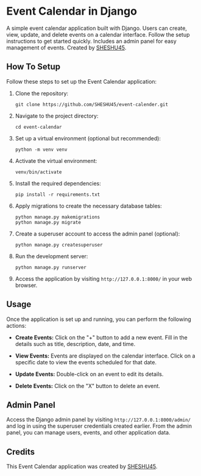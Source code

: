 # Event Calendar in Django

A simple event calendar application built with Django. Users can create, view, update, and delete events on a calendar interface. Follow the setup instructions to get started quickly. Includes an admin panel for easy management of events. Created by [SHESHU45](https://github.com/SHESHU45).

## How To Setup

Follow these steps to set up the Event Calendar application:

1. Clone the repository:
   ```
   git clone https://github.com/SHESHU45/event-calender.git
   ```

2. Navigate to the project directory:
   ```
   cd event-calendar
   ```

3. Set up a virtual environment (optional but recommended):
   ```
   python -m venv venv
   ```

4. Activate the virtual environment:
   ```
   venv/bin/activate
   ```

5. Install the required dependencies:
   ```
   pip install -r requirements.txt
   ```

6. Apply migrations to create the necessary database tables:
   ```
   python manage.py makemigrations
   python manage.py migrate
   ```

7. Create a superuser account to access the admin panel (optional):
   ```
   python manage.py createsuperuser
   ```

8. Run the development server:
   ```
   python manage.py runserver
   ```

9. Access the application by visiting `http://127.0.0.1:8000/` in your web browser.

## Usage

Once the application is set up and running, you can perform the following actions:

- **Create Events:** Click on the "+" button to add a new event. Fill in the details such as title, description, date, and time.
  
- **View Events:** Events are displayed on the calendar interface. Click on a specific date to view the events scheduled for that date.
  
- **Update Events:** Double-click on an event to edit its details.
  
- **Delete Events:** Click on the "X" button to delete an event.

## Admin Panel

Access the Django admin panel by visiting `http://127.0.0.1:8000/admin/` and log in using the superuser credentials created earlier. From the admin panel, you can manage users, events, and other application data.

## Credits

This Event Calendar application was created by [SHESHU45](https://github.com/SHESHU45).

